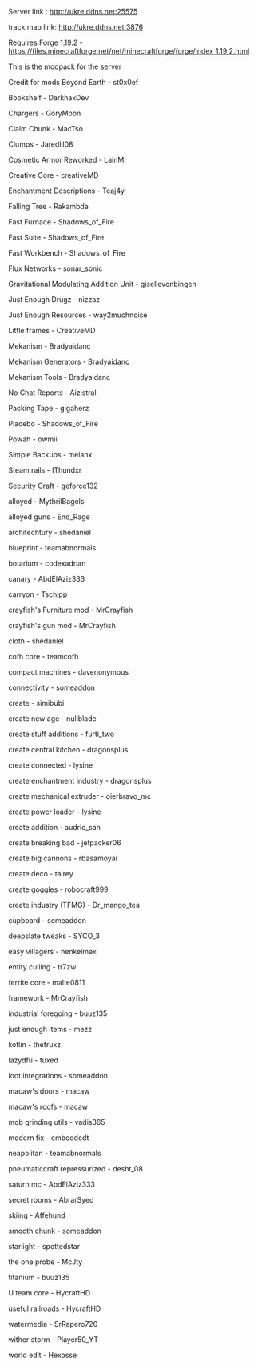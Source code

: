 Server link : http://ukre.ddns.net:25575

track map link: http://ukre.ddns.net:3876

Requires Forge 1.19.2 - https://files.minecraftforge.net/net/minecraftforge/forge/index_1.19.2.html


This is the modpack for the server


Credit for mods
Beyond Earth - st0x0ef

Bookshelf - DarkhaxDev

Chargers - GoryMoon

Claim Chunk - MacTso

Clumps - Jaredlll08

Cosmetic Armor Reworked - LainMI

Creative Core - creativeMD

Enchantment Descriptions - Teaj4y

Falling Tree - Rakambda

Fast Furnace - Shadows_of_Fire

Fast Suite - Shadows_of_Fire

Fast Workbench - Shadows_of_Fire

Flux Networks - sonar_sonic

Gravitational Modulating Addition Unit - gisellevonbingen

Just Enough Drugz - nizzaz

Just Enough Resources - way2muchnoise

Little frames - CreativeMD

Mekanism - Bradyaidanc

Mekanism Generators - Bradyaidanc

Mekanism Tools - Bradyaidanc

No Chat Reports - Aizistral

Packing Tape - gigaherz

Placebo - Shadows_of_Fire

Powah - owmii

Simple Backups - melanx

Steam rails - IThundxr

Security Craft - geforce132

alloyed - MythrilBagels

alloyed guns - End_Rage

architechtury - shedaniel

blueprint - teamabnormals

botarium - codexadrian

canary - AbdElAziz333

carryon - Tschipp

crayfish's Furniture mod - MrCrayfish

crayfish's gun mod - MrCrayfish

cloth - shedaniel

cofh core - teamcofh

compact machines - davenonymous

connectivity - someaddon

create - simibubi

create new age - nullblade 

create stuff additions - furti_two

create central kitchen - dragonsplus

create connected - lysine

create enchantment industry - dragonsplus

create mechanical extruder - oierbravo_mc

create power loader - lysine

create addition - audric_san

create breaking bad - jetpacker06

create big cannons - rbasamoyai

create deco - talrey

create goggles - robocraft999

create industry (TFMG) - Dr_mango_tea

cupboard - someaddon

deepslate tweaks - SYCO_3

easy villagers - henkelmax

entity culling - tr7zw

ferrite core - malte0811

framework - MrCrayfish

industrial foregoing - buuz135

just enough items - mezz

kotlin - thefruxz

lazydfu - tuxed

loot integrations - someaddon

macaw's doors - macaw

macaw's roofs - macaw

mob grinding utils - vadis365

modern fix - embeddedt

neapolitan - teamabnormals

pneumaticcraft repressurized - desht_08

saturn mc - AbdElAziz333

secret rooms - AbrarSyed

skiing - Affehund

smooth chunk - someaddon

starlight - spottedstar

the one probe - McJty

titanium - buuz135

U team core - HycraftHD

useful railroads - HycraftHD

watermedia - SrRapero720

wither storm - Player50_YT

world edit - Hexosse
